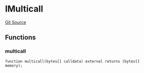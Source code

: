 # IMulticall
[Git Source](https://github.com/Level-Money/contracts/blob/2607489a5c9f8e78f7e44db8057f41dc3a8c07c9/src/v2/interfaces/morpho/IMetaMorpho.sol)


## Functions
### multicall


```solidity
function multicall(bytes[] calldata) external returns (bytes[] memory);
```

